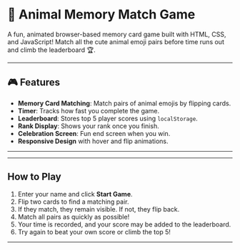 # 🐾 Animal Memory Match Game

A fun, animated browser-based memory card game built with HTML, CSS, and JavaScript! Match all the cute animal emoji pairs before time runs out and climb the leaderboard 🏆.

---

## 🎮 Features

-  **Memory Card Matching**: Match pairs of animal emojis by flipping cards.
-  **Timer**: Tracks how fast you complete the game.
-  **Leaderboard**: Stores top 5 player scores using `localStorage`.
-  **Rank Display**: Shows your rank once you finish.
-  **Celebration Screen**: Fun end screen when you win.
-  **Responsive Design** with hover and flip animations.

---
---

##  How to Play

1. Enter your name and click **Start Game**.
2. Flip two cards to find a matching pair.
3. If they match, they remain visible. If not, they flip back.
4. Match all pairs as quickly as possible!
5. Your time is recorded, and your score may be added to the leaderboard.
6. Try again to beat your own score or climb the top 5!

---
